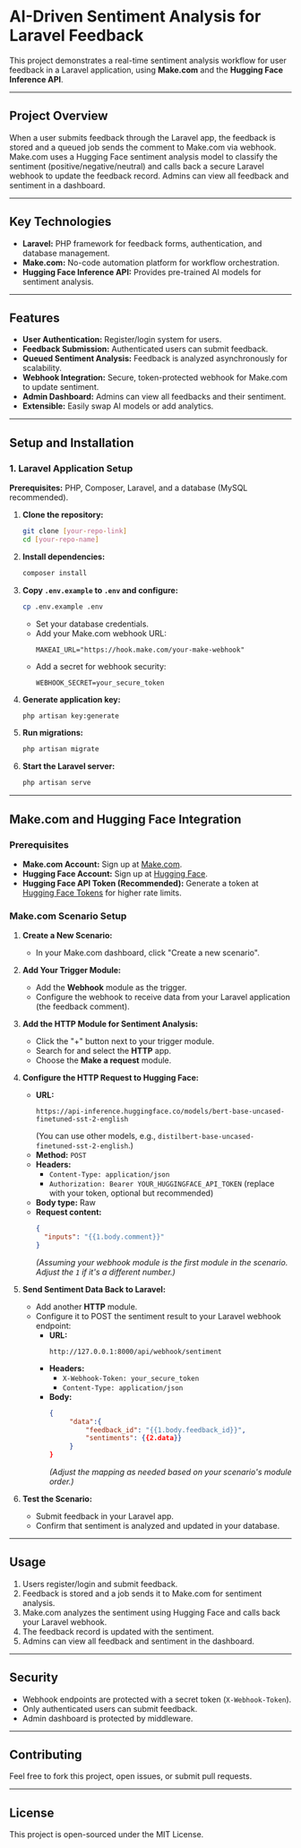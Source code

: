 # AI-Driven Sentiment Analysis for Laravel Feedback

This project demonstrates a real-time sentiment analysis workflow for user feedback in a Laravel application, using **Make.com** and the **Hugging Face Inference API**.

-----

## Project Overview

When a user submits feedback through the Laravel app, the feedback is stored and a queued job sends the comment to Make.com via webhook. Make.com uses a Hugging Face sentiment analysis model to classify the sentiment (positive/negative/neutral) and calls back a secure Laravel webhook to update the feedback record. Admins can view all feedback and sentiment in a dashboard.

-----

## Key Technologies

- **Laravel:** PHP framework for feedback forms, authentication, and database management.
- **Make.com:** No-code automation platform for workflow orchestration.
- **Hugging Face Inference API:** Provides pre-trained AI models for sentiment analysis.

-----

## Features

- **User Authentication:** Register/login system for users.
- **Feedback Submission:** Authenticated users can submit feedback.
- **Queued Sentiment Analysis:** Feedback is analyzed asynchronously for scalability.
- **Webhook Integration:** Secure, token-protected webhook for Make.com to update sentiment.
- **Admin Dashboard:** Admins can view all feedbacks and their sentiment.
- **Extensible:** Easily swap AI models or add analytics.

-----

## Setup and Installation

### 1. Laravel Application Setup

**Prerequisites:** PHP, Composer, Laravel, and a database (MySQL recommended).

1. **Clone the repository:**
    ```bash
    git clone [your-repo-link]
    cd [your-repo-name]
    ```
2. **Install dependencies:**
    ```bash
    composer install
    ```
3. **Copy `.env.example` to `.env` and configure:**
    ```bash
    cp .env.example .env
    ```
    - Set your database credentials.
    - Add your Make.com webhook URL:
      ```
      MAKEAI_URL="https://hook.make.com/your-make-webhook"
      ```
    - Add a secret for webhook security:
      ```
      WEBHOOK_SECRET=your_secure_token
      ```
4. **Generate application key:**
    ```bash
    php artisan key:generate
    ```
5. **Run migrations:**
    ```bash
    php artisan migrate
    ```
6. **Start the Laravel server:**
    ```bash
    php artisan serve
    ```

-----

## Make.com and Hugging Face Integration

### Prerequisites

- **Make.com Account:** Sign up at [Make.com](https://www.make.com/).
- **Hugging Face Account:** Sign up at [Hugging Face](https://huggingface.co/).
- **Hugging Face API Token (Recommended):** Generate a token at [Hugging Face Tokens](https://huggingface.co/settings/tokens) for higher rate limits.

### Make.com Scenario Setup

1. **Create a New Scenario:**
   - In your Make.com dashboard, click "Create a new scenario".

2. **Add Your Trigger Module:**
   - Add the **Webhook** module as the trigger.
   - Configure the webhook to receive data from your Laravel application (the feedback comment).

3. **Add the HTTP Module for Sentiment Analysis:**
   - Click the "+" button next to your trigger module.
   - Search for and select the **HTTP** app.
   - Choose the **Make a request** module.

4. **Configure the HTTP Request to Hugging Face:**
   - **URL:**  
     ```
     https://api-inference.huggingface.co/models/bert-base-uncased-finetuned-sst-2-english
     ```
     (You can use other models, e.g., `distilbert-base-uncased-finetuned-sst-2-english`.)
   - **Method:** `POST`
   - **Headers:**
     - `Content-Type: application/json`
     - `Authorization: Bearer YOUR_HUGGINGFACE_API_TOKEN` (replace with your token, optional but recommended)
   - **Body type:** Raw
   - **Request content:**  
     ```json
     {
       "inputs": "{{1.body.comment}}"
     }
     ```
     *(Assuming your webhook module is the first module in the scenario. Adjust the `1` if it's a different number.)*

5. **Send Sentiment Data Back to Laravel:**
   - Add another **HTTP** module.
   - Configure it to POST the sentiment result to your Laravel webhook endpoint:
     - **URL:**  
       ```
       http://127.0.0.1:8000/api/webhook/sentiment
       ```
     - **Headers:**
       - `X-Webhook-Token: your_secure_token`
       - `Content-Type: application/json`
     - **Body:**  
       ```json
       {
            "data":{
                "feedback_id": "{{1.body.feedback_id}}",
                "sentiments": {{2.data}}
            }
       }
       ```
       *(Adjust the mapping as needed based on your scenario's module order.)*

8. **Test the Scenario:**
   - Submit feedback in your Laravel app.
   - Confirm that sentiment is analyzed and updated in your database.

-----

## Usage

1. Users register/login and submit feedback.
2. Feedback is stored and a job sends it to Make.com for sentiment analysis.
3. Make.com analyzes the sentiment using Hugging Face and calls back your Laravel webhook.
4. The feedback record is updated with the sentiment.
5. Admins can view all feedback and sentiment in the dashboard.

-----

## Security

- Webhook endpoints are protected with a secret token (`X-Webhook-Token`).
- Only authenticated users can submit feedback.
- Admin dashboard is protected by middleware.

-----

## Contributing

Feel free to fork this project, open issues, or submit pull requests.

-----

## License

This project is open-sourced under the MIT License.